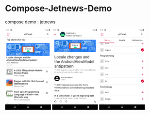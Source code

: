# Compose-Jetnews-Demo
compose demo : jetnews

<div>
<img src="screenshot/1.png" width="30%"/>
<img src="screenshot/2.png" width="30%"/>
<img src="screenshot/3.png" width="30%"/>
</div>
